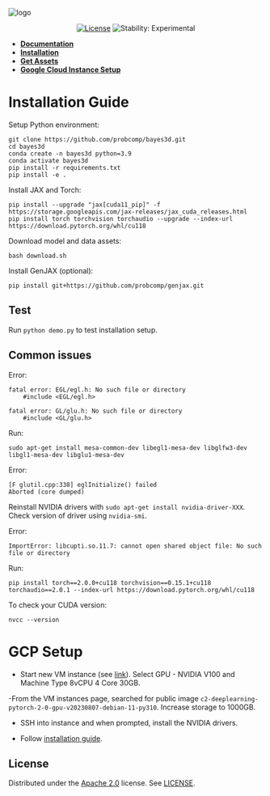 ![logo][logo]

<div align="center">

[![License][license]][license-url]
![Stability: Experimental][experimental-badge]

</div>

- **[Documentation](https://probcomp.github.io/bayes3d/bayes3d/)**
- **[Installation](#installation-guide)**
- **[Get Assets](#get-assets)**
- **[Google Cloud Instance Setup](#gcp-setup)**

# Installation Guide

Setup Python environment:
```
git clone https://github.com/probcomp/bayes3d.git
cd bayes3d
conda create -n bayes3d python=3.9
conda activate bayes3d
pip install -r requirements.txt
pip install -e .
```

Install JAX and Torch:
```
pip install --upgrade "jax[cuda11_pip]" -f https://storage.googleapis.com/jax-releases/jax_cuda_releases.html
pip install torch torchvision torchaudio --upgrade --index-url https://download.pytorch.org/whl/cu118
```

Download model and data assets:
```
bash download.sh
```

Install GenJAX (optional):
```
pip install git+https://github.com/probcomp/genjax.git
```

## Test
Run `python demo.py` to test installation setup.


## Common issues

Error:
```
fatal error: EGL/egl.h: No such file or directory
    #include <EGL/egl.h>

fatal error: GL/glu.h: No such file or directory
    #include <GL/glu.h>
```
Run:
```
sudo apt-get install mesa-common-dev libegl1-mesa-dev libglfw3-dev libgl1-mesa-dev libglu1-mesa-dev
```

Error:
```
[F glutil.cpp:338] eglInitialize() failed
Aborted (core dumped)
```
Reinstall NVIDIA drivers with `sudo apt-get install nvidia-driver-XXX`. Check version of driver using `nvidia-smi`.

Error:
```
ImportError: libcupti.so.11.7: cannot open shared object file: No such file or directory
```
Run:
```
pip install torch==2.0.0+cu118 torchvision==0.15.1+cu118 torchaudio==2.0.1 --index-url https://download.pytorch.org/whl/cu118
```

To check your CUDA version:
```
nvcc --version
```


# GCP Setup
- Start new VM instance (see [link](https://cloud.google.com/compute/docs/instances/create-start-instance)). Select GPU - NVIDIA V100 and Machine Type 8vCPU 4 Core 30GB.

-From the VM instances page, searched for public image `c2-deeplearning-pytorch-2-0-gpu-v20230807-debian-11-py310`. Increase storage to 1000GB.

- SSH into instance and when prompted, install the NVIDIA drivers.

- Follow [installation guide](#installation-guide).

## License

Distributed under the [Apache 2.0](LICENSE) license. See [LICENSE](LICENSE).

[experimental-badge]: https://img.shields.io/badge/stability-experimental-orange.svg
[license-url]: LICENSE
[license]: https://img.shields.io/badge/License-Apache_2.0-brightgreen.svg
[logo]: https://github.com/probcomp/bayes3d/assets/66085644/bf4e3d42-2d70-40fa-b980-04bd4e18bf2b
